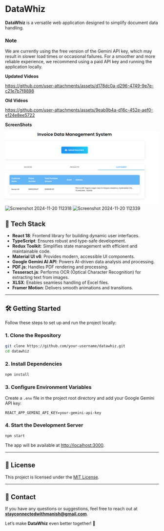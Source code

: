 # DataWhiz 
**DataWhiz** is a versatile web application designed to simplify document data handling.

### Note  
We are currently using the free version of the Gemini API key, which may result in slower load times or occasional failures. For a smoother and more reliable experience, we recommend using a paid API key and running the application locally.

**Updated Videos**



https://github.com/user-attachments/assets/d178dc0a-d296-4749-9e7e-c21e7b7f8898



**Old Videos**


https://github.com/user-attachments/assets/9eab9b4a-d16c-452e-aef0-e124e8ee5722






**ScreenShots**

![Alt Text](./public/ss.png)
![Screenshot 2024-11-20 112318](https://github.com/user-attachments/assets/8c1815df-ff8b-40e1-92e3-842bf6276702)
![Screenshot 2024-11-20 112339](https://github.com/user-attachments/assets/c28b0c90-6bf3-4671-a5dc-38e46e978e2f)


## 🚀 **Tech Stack**

- **React 18**: Frontend library for building dynamic user interfaces.
- **TypeScript**: Ensures robust and type-safe development.
- **Redux Toolkit**: Simplifies state management with efficient and maintainable code.
- **Material UI v6**: Provides modern, accessible UI components.
- **Google Gemini AI API**: Powers AI-driven data analysis and processing.
- **PDF.js**: Handles PDF rendering and processing.
- **Tesseract.js**: Performs OCR (Optical Character Recognition) for extracting text from images.
- **XLSX**: Enables seamless handling of Excel files.
- **Framer Motion**: Delivers smooth animations and transitions.

---

## 🛠 **Getting Started**

Follow these steps to set up and run the project locally:

### 1. **Clone the Repository**
```bash
git clone https://github.com/your-username/datawhiz.git
cd datawhiz
```

### 2. **Install Dependencies**
```bash
npm install
```

### 3. **Configure Environment Variables**
Create a `.env` file in the project root directory and add your Google Gemini API key:
```
REACT_APP_GEMINI_API_KEY=your-gemini-api-key
```

### 4. **Start the Development Server**
```bash
npm start
```
The app will be available at [http://localhost:3000](http://localhost:3000).

---


## 📄 **License**
This project is licensed under the [MIT License](LICENSE).

---

## 📧 **Contact**
If you have any questions or suggestions, feel free to reach out at **stayconnectedwithmanish@gmail.com**. 

Let’s make **DataWhiz** even better together! 🚀
